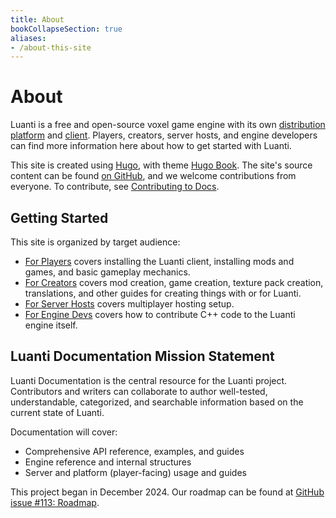 ```yaml
---
title: About
bookCollapseSection: true
aliases:
- /about-this-site
---
```


# About

Luanti is a free and open-source voxel game engine with its own [distribution platform](/about/contentdb) and [client](/about/luanti). Players, creators, server hosts, and engine developers can find more information here about how to get started with Luanti.

This site is created using [Hugo](https://gohugo.io/), with theme [Hugo Book](https://themes.gohugo.io/themes/hugo-book/). The site's source content can be found [on GitHub](https://github.com/luanti-org/dev.luanti.org/tree/master/content), and we welcome contributions from everyone. To contribute, see [Contributing to Docs](/about/contributing-to-docs).

## Getting Started

This site is organized by target audience:

- [For Players](/for-players) covers installing the Luanti client, installing mods and games, and basic gameplay mechanics.
- [For Creators](/for-creators) covers mod creation, game creation, texture pack creation, translations, and other guides for creating things with or for Luanti.
- [For Server Hosts](/for-server-hosts) covers multiplayer hosting setup.
- [For Engine Devs](/engine-dev-process) covers how to contribute C++ code to the Luanti engine itself.

## Luanti Documentation Mission Statement

Luanti Documentation is the central resource for the Luanti project. Contributors and writers can collaborate to author well-tested, understandable, categorized, and searchable information based on the current state of Luanti.

Documentation will cover:

* Comprehensive API reference, examples, and guides
* Engine reference and internal structures
* Server and platform (player-facing) usage and guides

This project began in December 2024. Our roadmap can be found at [GitHub issue #113: Roadmap](https://github.com/luanti-org/dev.luanti.org/issues/113).
